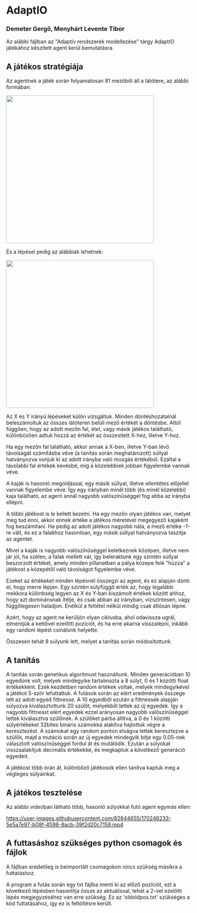 # AdaptIO
### Demeter Gergő, Menyhárt Levente Tibor

Az alábbi fájlban az "Adaptív rendszerek modellezése" tárgy AdaptIO játékához készített agent kerül bemutatásra.

## A játékos stratégiája

Az agentnek a játék során folyamatosan 81 mezőből áll a látótere, az alábbi formában:

<img src="https://user-images.githubusercontent.com/82844655/170237011-0b819a23-5354-4739-9eec-ff33574b53d3.png" width="400" height="400">


És a lépései pedig az alábbiak lehetnek:

<img src="https://user-images.githubusercontent.com/82844655/170237092-7003ad16-b784-45d1-99b3-1a125090f011.png" width="400" height="400">


Az X és Y irányú lépéseket külön vizsgáltuk. Minden döntéshozatalnál beleszámoltuk az összes látóteren belüli mező értékét a döntésbe. Attól függően, hogy az adott mezőn fal, étel, vagy másik játékos található, különbözően adtuk hozzá az értékét az összesített X-hez, illetve Y-hoz.

Ha egy mezőn fal található, akkor annak a X-ben, illetve Y-ban lévő távolságát számításba véve (a tanítás során meghatározott) súllyal hatványozva vonjuk ki az adott irányba való mozgás értékéból. Ezáltal a távolabbi fal értékek kevésbé, míg a közelebbiek jobban figyelembe vannak véve.

A kaják is hasonló megoldással, egy másik súllyal, illetve ellentétes előjellel vannak figyelembe véve. Így egy irányban minél több (és minél közelebbi) kaja található, az agent annál nagyobb valószínűséggel fog abba az irányba ellépni.

A többi játékost is le kellett kezelni. Ha egy mezőn olyan játékos van, melyet meg tud enni, akkor ennek értéke a játékos méretével megegyező kajaként fog beszámítani. Ha pedig az adott játékos nagyobb nála, a mező értéke -1-re vált, és ez a falakhoz hasonlóan, egy másik súllyal hatványozva taszítja az agentet.

Mivel a kaják is nagyobb valószínűséggel keletkeznek középen, illetve nem jár jól, ha szélen, a falak mellett vár, így beleraktunk egy szintén súllyal beszorzott értéket, amely minden pillanatban a pálya közepe felé "húzza" a játékost a közepétől való távolságot figyelembe véve.

Ezeket az értékeket minden lépésnél összegzi az agent, és ez alapján dönti el, hogy merre lépjen. Egy szintén súlyfüggő érték az, hogy legalább mekkora különbség legyen az X és Y-ban kiszámolt értékek között ahhoz, hogy azt dominánsnak ítélje, és csak abban az irányban, vízszintesen, vagy függőlegesen haladjon. Enélkül a feltétel nélkül mindig csak átlósan lépne.

Azért, hogy az agent ne kerüljön olyan ciklusba, ahol odavissza ugrál, elmentjük a kettővel ezelőtti pozíciót, és ha erre akarna visszalépni, inkább egy random lépést csinálunk helyette. 

 Összesen tehát 8 súlyunk lett, melyet a tanítás során módosítottunk

## A tanítás

A tanítás során genetikus algoritmust használtunk. Minden generációban 10 egyedünk volt, melyek mindegyike tartalmazta a 8 súlyt, 0 és 1 közötti float értékekként.
Ezek kezdetben random értékek voltak, melyek mindegyikével a játékot 5-ször lefuttattuk. A futások során az elért eredmények összege lett az adott egyed fittnesse. A 10 egyedből ezután a fittnessek alapján súlyozva kiválasztottunk 20 szülőt, melyekből lettek az új egyedek. Így a nagyobb fittnesst elért egyedek ezzel arányosan nagyobb valószínűséggel lettek kiválasztva szülőnek.
A szülőket párba állítva, a 0 és 1 közötti súlyértékeket 32bites bináris számokká alakítva hajtottuk végre a keresztezést. A számokat egy random ponton elvágva lettek keresztezve a szülők, majd a mutáció során az új egyedek mindegyik bitje egy 0.05-nek választott valószínűséggel fordul át és mutálódik. Ezután a súlyokat visszaalakítjuk decimális értékekké, és megkaptuk a következő generáció egyedeit.

A játékost több órán át, különböző játékosok ellen tanítva kaptuk meg a végleges súlyainkat.


## A játékos tesztelése

Az alábbi videóban látható több, hasonló súlyokkal futó agent egymás ellen:

https://user-images.githubusercontent.com/82844655/170246233-5e5a7e97-b08f-4598-8acb-39f2d20c7159.mp4

## A futtasáshoz szükséges python csomagok és fájlok

A fájlban eredetileg is beimportált csomagokon nincs szükség másikra a futtatáshoz.


A program a futás során egy txt fájlba menti ki az előző pozíciót, ezt a következő lépésben hasonlítja össze az aktuálissal, tehát a 2-vel ezelőtti lépés megjegyzéséhez van erre szükség. Ez az 'oldoldpos.txt' szükséges a kód futtatásához, így ez is feltöltésre került.
